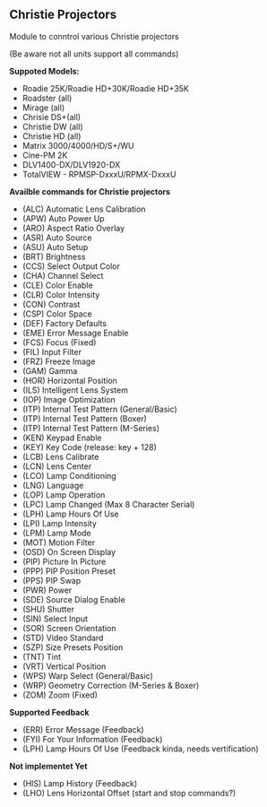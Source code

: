 ## Christie Projectors

Module to conntrol various Christie projectors

(Be aware not all units support all commands)

**Suppoted Models:**
* Roadie 25K/Roadie HD+30K/Roadie HD+35K
* Roadster (all)
* Mirage (all)
* Chrisie DS+(all)
* Christie DW (all)
* Christie HD (all)
* Matrix 3000/4000/HD/S+/WU
* Cine-PM 2K
* DLV1400-DX/DLV1920-DX
* TotalVIEW - RPMSP-DxxxU/RPMX-DxxxU

**Availble commands for Christie projectors**
* (ALC) Automatic Lens Calibration
* (APW) Auto Power Up
* (ARO) Aspect Ratio Overlay
* (ASR) Auto Source
* (ASU) Auto Setup
* (BRT) Brightness
* (CCS) Select Output Color
* (CHA) Channel Select
* (CLE) Color Enable
* (CLR) Color Intensity
* (CON) Contrast
* (CSP) Color Space
* (DEF) Factory Defaults
* (EME) Error Message Enable
* (FCS) Focus (Fixed)
* (FIL) Input Filter
* (FRZ) Freeze Image
* (GAM) Gamma
* (HOR) Horizontal Position
* (ILS) Intelligent Lens System
* (IOP) Image Optimization
* (ITP) Internal Test Pattern (General/Basic)
* (ITP) Internal Test Pattern (Boxer)
* (ITP) Internal Test Pattern (M-Series)
* (KEN) Keypad Enable
* (KEY) Key Code (release: key + 128)
* (LCB) Lens Calibrate
* (LCN) Lens Center
* (LCO) Lamp Conditioning
* (LNG) Language
* (LOP) Lamp Operation
* (LPC) Lamp Changed (Max 8 Character Serial)
* (LPH) Lamp Hours Of Use
* (LPI) Lamp Intensity
* (LPM) Lamp Mode
* (MOT) Motion Filter
* (OSD) On Screen Display
* (PIP) Picture In Picture
* (PPP) PIP Position Preset
* (PPS) PIP Swap
* (PWR) Power
* (SDE) Source Dialog Enable
* (SHU) Shutter
* (SIN) Select Input
* (SOR) Screen Orientation
* (STD) Video Standard
* (SZP) Size Presets Position
* (TNT) Tint
* (VRT) Vertical Position
* (WPS) Warp Select (General/Basic)
* (WRP) Geometry Correction (M-Series & Boxer)
* (ZOM) Zoom (Fixed)

**Supported Feedback**
* (ERR) Error Message (Feedback)
* (FYI) For Your Information (Feedback)
* (LPH) Lamp Hours Of Use (Feedback kinda, needs vertification)


**Not implementet Yet**
* (HIS) Lamp History (Feedback)
* (LHO) Lens Horizontal Offset (start and stop commands?)
